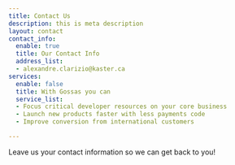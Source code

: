 ```yaml
---
title: Contact Us
description: this is meta description
layout: contact
contact_info:
  enable: true
  title: Our Contact Info
  address_list:
  - alexandre.clarizio@kaster.ca
services:
  enable: false
  title: With Gossas you can
  service_list:
  - Focus critical developer resources on your core business
  - Launch new products faster with less payments code
  - Improve conversion from international customers

---
```

Leave us your contact information so we can get back to you!